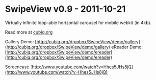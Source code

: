 SwipeView v0.9 - 2011-10-21
===========================

Virtually infinite loop-able horizontal carousel for mobile webkit (in 4kb).

Read more at [cubiq.org](http://cubiq.org/swipeview)

Gallery Demo: [http://cubiq.org/dropbox/SwipeView/demo/gallery](http://cubiq.org/dropbox/SwipeView/demo/gallery)
eReader Demo: [http://cubiq.org/dropbox/SwipeView/demo/ereader](http://cubiq.org/dropbox/SwipeView/demo/ereader)


Screencast: [http://www.youtube.com/watch?v=Hhes5JHs8jQ](http://www.youtube.com/watch?v=Hhes5JHs8jQ)